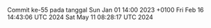 Commit ke-55 pada tanggal Sun Jan 01 14:00 2023 +0100
Fri Feb 16 14:43:06 UTC 2024
Sat May 11 08:28:17 UTC 2024
